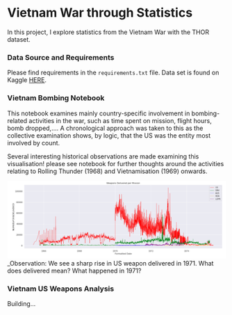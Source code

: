 # Vietnam War through Statistics

In this project, I explore statistics from the Vietnam War with the THOR dataset. 

### Data Source and Requirements

Please find requirements in the ```requirements.txt``` file. 
Data set is found on Kaggle [HERE](https://www.kaggle.com/datasets/usaf/vietnam-war-bombing-operations?select=THOR_Vietnam_Weapons_Glossary.csv). 

### Vietnam Bombing Notebook 

This notebook examines mainly country-specific involvement in bombing-related activities in the war, such as time spent on mission, flight hours, bomb dropped,.... A chronological approach was taken to this as the collective examination shows, by logic, that the US was the entity most involved by count. 

Several interesting historical observations are made examining this visualisation! please see notebook for further thoughts around the activities relating to Rolling Thunder (1968) and Vietnamisation (1969) onwards. 

![bombs dropped](https://github.com/phuongnd1112/Stats-from-the-VN-War/blob/main/Weapons_Delivered.png) 
_Observation: We see a sharp rise in US weapon delivered in 1971. What does delivered mean? What happened in 1971?


### Vietnam US Weapons Analysis 

Building...

